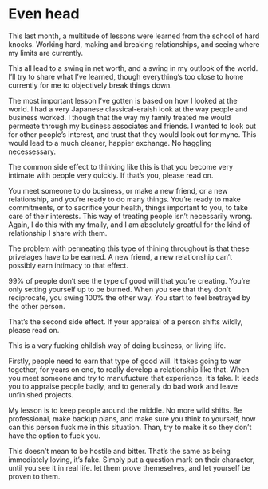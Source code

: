 # Even head


This last month, a multitude of lessons were learned from the school of hard
knocks. Working hard, making and breaking relationships, and seeing where my
limits are currently.

This all lead to a swing in net worth, and a swing in my outlook of the world.
I’ll try to share what I’ve learned, though everything’s too close to home
currently for me to objectively break things down.

The most important lesson I’ve gotten is based on how I looked at the world. I
had a very Japanese classical-eraish look at the way people and business
worked. I though that the way my family treated me would permeate through my
business associates and friends. I wanted to look out for other people’s
interest, and trust that they would look out for myne. This would lead to a
much cleaner, happier exchange. No haggling necessessary.

The common side effect to thinking like this is that you become very intimate
with people very quickly. If that’s you, please read on.

You meet someone to do business, or make a new friend, or a new relationship,
and you’re ready to do many things. You’re ready to make commitments, or to
sacrifice your health, things important to you, to take care of their
interests. This way of treating people isn’t necessarily wrong. Again, I do
this with my fmaily, and I am absolutely greatful for the kind of relationship
I share with them.

The problem with permeating this type of thining throughout is that these
privelages have to be earned. A new friend, a new relationship can’t possibly
earn intimacy to that effect.

99% of people don’t see the type of good will that you’re creating. You’re
only setting yourself up to be burned. When you see that they don’t
reciprocate, you swing 100% the other way. You start to feel bretrayed by the
other person.

That’s the second side effect. If your appraisal of a person shifts wildly,
please read on.

This is a very fucking childish way of doing business, or living life.

Firstly, people need to earn that type of good will. It takes going to war
together, for years on end, to really develop a relationship like that. When
you meet someone and try to manufucture that experience, it’s fake. It leads
you to appraise people badly, and to generally do bad work and leave
unfinished projects.

My lesson is to keep people around the middle. No more wild shifts. Be
professional, make backup plans, and make sure you think to yourself, how can
this person fuck me in this situation. Than, try to make it so they don’t have
the option to fuck you.

This doesn’t mean to be hostile and bitter. That’s the same as being
immediately loving, it’s fake. Simply put a question mark on their character,
until you see it in real life. let them prove themeselves, and let yourself be
proven to them.

